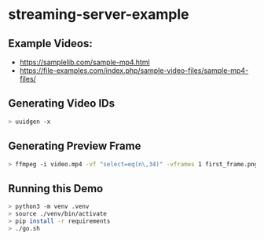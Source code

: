 # streaming-server-example

## Example Videos:

- https://samplelib.com/sample-mp4.html
- https://file-examples.com/index.php/sample-video-files/sample-mp4-files/

## Generating Video IDs

```bash
> uuidgen -x
```

## Generating Preview Frame

```bash
> ffmpeg -i video.mp4 -vf "select=eq(n\,34)" -vframes 1 first_frame.png
```

## Running this Demo

```bash
> python3 -m venv .venv
> source ./venv/bin/activate
> pip install -r requirements
> ./go.sh
```
